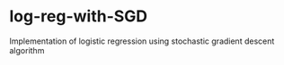 # log-reg-with-SGD
Implementation of logistic regression using stochastic gradient descent algorithm
